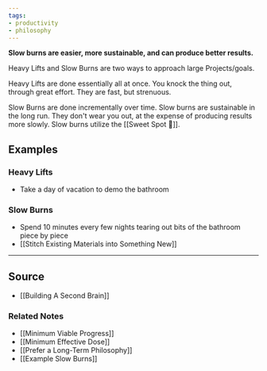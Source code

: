 ```yaml
---
tags:
- productivity
- philosophy
---
```

**Slow burns are easier, more sustainable, and can produce better results.**

Heavy Lifts and Slow Burns are two ways to approach large Projects/goals. 

Heavy Lifts are done essentially all at once. You knock the thing out, through great effort. They are fast, but strenuous.

Slow Burns are done incrementally over time. Slow burns are sustainable in the long run. They don't wear you out, at the expense of producing results more slowly. Slow burns utilize the [[Sweet Spot 🎯]].

## Examples
### Heavy Lifts
- Take a day of vacation to demo the bathroom

###  Slow Burns
- Spend 10 minutes every few nights tearing out bits of the bathroom piece by piece
- [[Stitch Existing Materials into Something New]]

---

## Source
- [[Building A Second Brain]]

### Related Notes
- [[Minimum Viable Progress]] 
- [[Minimum Effective Dose]] 
- [[Prefer a Long-Term Philosophy]] 
- [[Example Slow Burns]]